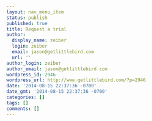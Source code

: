 ```yaml
---
layout: nav_menu_item
status: publish
published: true
title: Request a trial
author:
  display_name: zeiber
  login: zeiber
  email: jason@getlittlebird.com
  url: ''
author_login: zeiber
author_email: jason@getlittlebird.com
wordpress_id: 2946
wordpress_url: http://www.getlittlebird.com/?p=2946
date: '2014-08-15 22:37:36 -0700'
date_gmt: '2014-08-15 22:37:36 -0700'
categories: []
tags: []
comments: []
---
```


